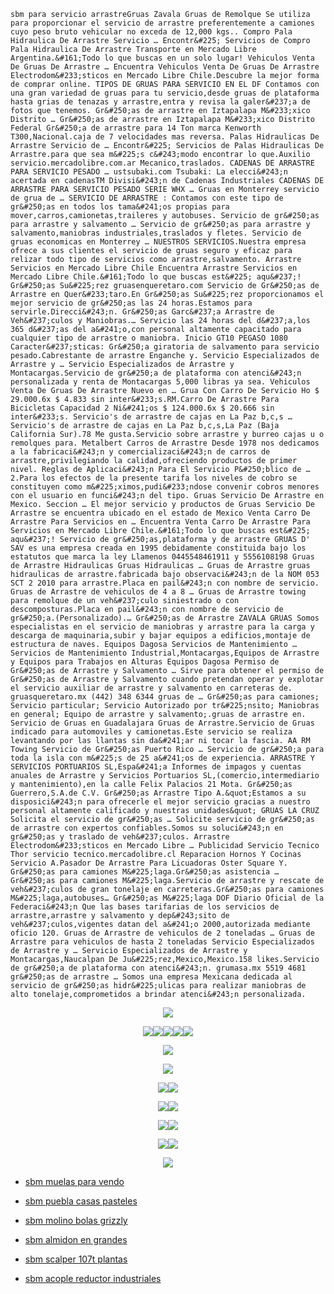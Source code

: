 
```
sbm para servicio arrastreGruas Zavala Gruas de Remolque Se utiliza para proporcionar el servicio de arrastre preferentemente a camiones cuyo peso bruto vehicular no exceda de 12,000 kgs.. Compro Pala Hidraulica De Arrastre Servicio … Encontr&#225; Servicios de Compro Pala Hidraulica De Arrastre Transporte en Mercado Libre Argentina.&#161;Todo lo que buscas en un solo lugar! Vehiculos Venta De Gruas De Arrastre … Encuentra Vehiculos Venta De Gruas De Arrastre Electrodom&#233;sticos en Mercado Libre Chile.Descubre la mejor forma de comprar online. TIPOS DE GRUAS PARA SERVICIO EN EL DF Contamos con una gran variedad de gruas para tu servicio,desde gruas de plataforma hasta grias de tenazas y arrastre,entra y revisa la galer&#237;a de fotos que tenemos. Gr&#250;as de arrastre en Iztapalapa M&#233;xico Distrito … Gr&#250;as de arrastre en Iztapalapa M&#233;xico Distrito Federal Gr&#250;a de arrastre para 14 Ton marca Kenworth T300,Nacional.caja de 7 velocidades mas reversa. Palas Hidraulicas De Arrastre Servicio de … Encontr&#225; Servicios de Palas Hidraulicas De Arrastre.para que sea m&#225;s c&#243;modo encontrar lo que.Auxilio servicio.mercadolibre.com.ar Mecanico,traslados. CADENAS DE ARRASTRE PARA SERVICIO PESADO … ustsubaki.com Tsubaki: La elecci&#243;n acertada en cadenasTM Divisi&#243;n de Cadenas Industriales CADENAS DE ARRASTRE PARA SERVICIO PESADO SERIE WHX … Gruas en Monterrey servicio de grua de … SERVICIO DE ARRASTRE : Contamos con este tipo de gr&#250;as en todos los tama&#241;os propias para mover,carros,camionetas,traileres y autobuses. Servicio de gr&#250;as para arrastre y salvamento … Servicio de gr&#250;as para arrastre y salvamento,maniobras industriales,traslados y fletes. Servicio de gruas economicas en Monterrey … NUESTROS SERVICIOS.Nuestra empresa ofrece a sus clientes el servicio de gruas seguro y eficaz para relizar todo tipo de servicios como arrastre,salvamento. Arrastre Servicios en Mercado Libre Chile Encuentra Arrastre Servicios en Mercado Libre Chile.&#161;Todo lo que buscas est&#225; aqu&#237;! Gr&#250;as Su&#225;rez gruasenqueretaro.com Servicio de Gr&#250;as de Arrastre en Quer&#233;taro.En Gr&#250;as Su&#225;rez proporcionamos el mejor servicio de gr&#250;as las 24 horas.Estamos para servirle.Direcci&#243;n. Gr&#250;as Garc&#237;a Arrastre de Veh&#237;culos y Maniobras.… Servicio las 24 horas del d&#237;a,los 365 d&#237;as del a&#241;o,con personal altamente capacitado para cualquier tipo de arrastre o maniobra. Inicio GT10 PEGASO 1080 Caracter&#237;sticas: Gr&#250;a giratoria de salvamento para servicio pesado.Cabrestante de arrastre Enganche y. Servicio Especializados de Arrastre y … Servicio Especializados de Arrastre y Montacargas.Servicio de gr&#250;a de plataforma con atenci&#243;n personalizada y renta de Montacargas 5,000 libras ya sea. Vehiculos Venta De Gruas De Arrastre Nuevo en … Grua Con Carro De Servicio Ho $ 29.000.6x $ 4.833 sin inter&#233;s.RM.Carro De Arrastre Para Bicicletas Capacidad 2 Ni&#241;os $ 124.000.6x $ 20.666 sin inter&#233;s. Servicio's de arrastre de cajas en La Paz b,c,s … Servicio's de arrastre de cajas en La Paz b,c,s,La Paz (Baja California Sur).78 Me gusta.Servicio sobre arrastre y burreo cajas u o remolques para. Metalbert Carros de Arrastre Desde 1978 nos dedicamos a la fabricaci&#243;n y comercializaci&#243;n de carros de arrastre,privilegiando la calidad,ofreciendo productos de primer nivel. Reglas de Aplicaci&#243;n Para El Servicio P&#250;blico de … 2.Para los efectos de la presente tarifa los niveles de cobro se constituyen como m&#225;ximos,pudi&#233;ndose convenir cobros menores con el usuario en funci&#243;n del tipo. Gruas Servicio De Arrastre en Mexico. Seccion … El mejor servicio y productos de Gruas Servicio De Arrastre se encuentra ubicado en el estado de Mexico Venta Carro De Arrastre Para Servicios en … Encuentra Venta Carro De Arrastre Para Servicios en Mercado Libre Chile.&#161;Todo lo que buscas est&#225; aqu&#237;! Servicio de gr&#250;as,plataforma y de arrastre GRUAS D' SAV es una empresa creada en 1995 debidamente constituida bajo los estatutos que marca la ley Llamenos 0445548461911 y 5556108198 Gruas de Arrastre Hidraulicas Gruas Hidraulicas … Gruas de Arrastre gruas hidraulicas de arrastre.fabricada bajo observaci&#243;n de la NOM 053 SCT 2 2010 para arrastre.Placa en pail&#243;n con nombre de servicio. Gruas de Arrastre de vehiculos de 4 a 8 … Gruas de Arrastre towing para remolque de un veh&#237;culo siniestrado o con descomposturas.Placa en pail&#243;n con nombre de servicio de gr&#250;a.(Personalizado).… Gr&#250;as de Arrastre ZAVALA GRUAS Somos especialistas en el servicio de maniobras y arrastre para la carga y descarga de maquinaria,subir y bajar equipos a edificios,montaje de estructura de naves. Equipos Dagosa Servicios de Mantenimiento … Servicios de Mantenimiento Industrial,Montacargas,Equipos de Arrastre y Equipos para Trabajos en Alturas Equipos Dagosa Permiso de Gr&#250;as de Arrastre y Salvamento … Sirve para obtener el permiso de Gr&#250;as de Arrastre y Salvamento cuando pretendan operar y explotar el servicio auxiliar de arrastre y salvamento en carreteras de. gruasqueretaro.mx (442) 348 6344 gruas de … Gr&#250;as para camiones; Servicio particular; Servicio Autorizado por tr&#225;nsito; Maniobras en general; Equipo de arrastre y salvamento;.gruas de arrastre en. Servicio de Gruas en Guadalajara Gruas de Arrastre.Servicio de Gruas indicado para automoviles y camionetas.Este servicio se realiza levantando por las llantas sin da&#241;ar ni tocar la fascia. AA RM Towing Servicio de Gr&#250;as Puerto Rico … Servicio de gr&#250;a para toda la isla con m&#225;s de 25 a&#241;os de experiencia. ARRASTRE Y SERVICIOS PORTUARIOS SL,Espa&#241;a Informes de impagos y cuentas anuales de Arrastre y Servicios Portuarios SL,(comercio,intermediario y mantenimiento),en la calle Felix Palacios 21 Mota. Gr&#250;as Guerrero,S.A.de C.V. Gr&#250;as Arrastre Tipo A.&quot;Estamos a su disposici&#243;n para ofrecerle el mejor servicio gracias a nuestro personal altamente calificado y nuestras unidades&quot; GRUAS LA CRUZ Solicita el servicio de gr&#250;as … Solicite servicio de gr&#250;as de arrastre con expertos confiables.Somos su soluci&#243;n en gr&#250;as y traslado de veh&#237;culos. Arrastre Electrodom&#233;sticos en Mercado Libre … Publicidad Servicio Tecnico Thor servicio tecnico.mercadolibre.cl Reparacion Hornos Y Cocinas Servicio A.Pasador De Arrastre Para Licuadoras Oster Square Y. Gr&#250;as para camiones M&#225;laga.Gr&#250;as asistencia … Gr&#250;as para camiones M&#225;laga.Servicio de arrastre y rescate de veh&#237;culos de gran tonelaje en carreteras.Gr&#250;as para camiones M&#225;laga,autobuses… Gr&#250;as M&#225;laga DOF Diario Oficial de la Federaci&#243;n Que las bases tarifarias de los servicios de arrastre,arrastre y salvamento y dep&#243;sito de veh&#237;culos,vigentes datan del a&#241;o 2000,autorizada mediante oficio 120. Gruas de Arrastre de vehiculos de 2 toneladas … Gruas de Arrastre para vehiculos de hasta 2 toneladas Servicio Especializados de Arrastre y … Servicio Especializados de Arrastre y Montacargas,Naucalpan De Ju&#225;rez,Mexico,Mexico.158 likes.Servicio de gr&#250;a de plataforma con atenci&#243;n. grumasa.mx 5519 4681 gr&#250;as de arrastre … Somos una empresa Mexicana dedicada al servicio de gr&#250;as hidr&#225;ulicas para realizar maniobras de alto tonelaje,comprometidos a brindar atenci&#243;n personalizada. 
```

<div align="center">

<a href="https://es-crusher.shibang-china.com/github&k=sbm+para+servicio+arrastre"><img src="https://static.shibang-china.com/es/crusher/logo.jpg"></a>

<a href="https://es-crusher.shibang-china.com/github&k=sbm+para+servicio+arrastre"><img src="https://static.shibang-china.com/es/crusher/index.jpg"></a><a href="https://es-crusher.shibang-china.com/material.htmlgithub&k=sbm+para+servicio+arrastre"><img src="https://static.shibang-china.com/es/crusher/material.jpg"></a><a href="https://es-crusher.shibang-china.com/application.htmlgithub&k=sbm+para+servicio+arrastre"><img src="https://static.shibang-china.com/es/crusher/application.jpg"></a><a href="https://es-crusher.shibang-china.com/aboutus.htmlgithub&k=sbm+para+servicio+arrastre"><img src="https://static.shibang-china.com/es/crusher/aboutus.jpg"></a><a href="https://es-crusher.shibang-china.com/contact.htmlgithub&k=sbm+para+servicio+arrastre"><img src="https://static.shibang-china.com/es/crusher/contact.jpg"></a>

<a href="https://es-crusher.shibang-china.com/github&k=sbm+para+servicio+arrastre"><img src="https://static.shibang-china.com/es/crusher/banner.jpg"></a>

<a href="https://swt.shibang-china.com/github&k=sbm+para+servicio+arrastre"><img src="https://static.shibang-china.com/es/crusher/text.jpg"></a>

<a href="https://swt.shibang-china.com/github&k=sbm+para+servicio+arrastre"><img src="https://static.shibang-china.com/es/crusher/chat.jpg"></a><a href="https://es-crusher.shibang-china.com/contact.htmlgithub&k=sbm+para+servicio+arrastre"><img src="https://static.shibang-china.com/es/crusher/message.jpg"></a>

<a href="https://es-crusher.shibang-china.com/products/pe.htmlgithub&k=sbm+para+servicio+arrastre"><img src="https://static.shibang-china.com/es/crusher/pe.jpg"></a><a href="https://es-crusher.shibang-china.com/products/pf.htmlgithub&k=sbm+para+servicio+arrastre"><img src="https://static.shibang-china.com/es/crusher/pf.jpg"></a>

<a href="https://es-crusher.shibang-china.com/products/hpt.htmlgithub&k=sbm+para+servicio+arrastre"><img src="https://static.shibang-china.com/es/crusher/hpt.jpg"></a><a href="https://es-crusher.shibang-china.com/products/vsi.htmlgithub&k=sbm+para+servicio+arrastre"><img src="https://static.shibang-china.com/es/crusher/vsi.jpg"></a>

<a href="https://es-crusher.shibang-china.com/products/klv.htmlgithub&k=sbm+para+servicio+arrastre"><img src="https://static.shibang-china.com/es/crusher/klv.jpg"></a><a href="https://es-crusher.shibang-china.com/products/portable.htmlgithub&k=sbm+para+servicio+arrastre"><img src="https://static.shibang-china.com/es/crusher/portable.jpg"></a>

<a href="https://swt.shibang-china.com/github&k=sbm+para+servicio+arrastre"><img src="https://static.shibang-china.com/es/crusher/case.jpg"></a>

</div>


* [sbm muelas para vendo](sbm%20muelas%20para%20vendo.md)

* [sbm puebla casas pasteles](sbm%20puebla%20casas%20pasteles.md)

* [sbm molino bolas grizzly](sbm%20molino%20bolas%20grizzly.md)

* [sbm almidon en grandes](sbm%20almidon%20en%20grandes.md)

* [sbm scalper 107t plantas](sbm%20scalper%20107t%20plantas.md)

* [sbm acople reductor industriales](sbm%20acople%20reductor%20industriales.md)
